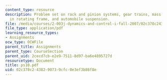 ```yaml
---
content_type: resource
description: Problem set on rack and pinion systems, gear trains, mass-spring-dashpot
  in rotating frame, and automobile suspension.
file: /media/courses/2-003j-dynamics-and-control-i-fall-2007/02c378c2438290739cfc0e3ef3b86f8e_ps10.pdf
file_type: application/pdf
learning_resource_types:
- Assignments
ocw_type: OCWFile
parent_title: Assignments
parent_type: CourseSection
parent_uid: 2cecd7cb-e2e9-7511-8d97-ba6e4895727d
resourcetype: Document
title: ps10.pdf
uid: 02c378c2-4382-9073-9cfc-0e3ef3b86f8e
---
```

